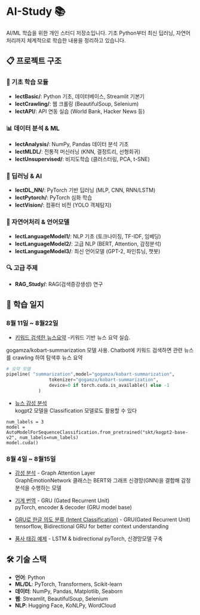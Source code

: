 # AI-Study 📚

AI/ML 학습을 위한 개인 스터디 저장소입니다. 기초 Python부터 최신 딥러닝, 자연어처리까지 체계적으로 학습한 내용을 정리하고 있습니다.

## 📋 프로젝트 구조

### 🐍 기초 학습 모듈
- **lectBasic/**: Python 기초, 데이터베이스, Streamlit 기본기
- **lectCrawling/**: 웹 크롤링 (BeautifulSoup, Selenium)
- **lectAPI/**: API 연동 실습 (World Bank, Hacker News 등)

### 📊 데이터 분석 & ML
- **lectAnalysis/**: NumPy, Pandas 데이터 분석 기초
- **lectMLDL/**: 전통적 머신러닝 (KNN, 결정트리, 선형회귀)
- **lectUnsupervised/**: 비지도학습 (클러스터링, PCA, t-SNE)

### 🧠 딥러닝 & AI
- **lectDL_NN/**: PyTorch 기반 딥러닝 (MLP, CNN, RNN/LSTM)
- **lectPytorch/**: PyTorch 심화 학습
- **lectVision/**: 컴퓨터 비전 (YOLO 객체탐지)

### 🤖 자연어처리 & 언어모델
- **lectLanguageModel1/**: NLP 기초 (토크나이징, TF-IDF, 임베딩)
- **lectLanguageModel2/**: 고급 NLP (BERT, Attention, 감정분석)
- **lectLanguageModel3/**: 최신 언어모델 (GPT-2, 파인튜닝, 챗봇)

### 🔍 고급 주제
- **RAG_Study/**: RAG(검색증강생성) 연구



## 📝 학습 일지

### 8월 11일 ~ 8월22일

- [키워드 검색한 뉴스요약](lectLanguageModel3/키워드_뉴스요약.ipynb) -키워드 기반 뉴스 요약 실습. 

gogamza/kobart-summarization 모델 사용. 
Chatbot에 키워드 검색하면 관련 뉴스를 crawling 하여 탐색후 뉴스 요약
~~~ python
# 요약 모델
pipeline( "summarization",model="gogamza/kobart-summarization",
                tokenizer="gogamza/kobart-summarization",
                device=0 if torch.cuda.is_available() else -1
            )
~~~

- [뉴스 감성 분석](lectLanguageModel3/뉴스_긍정_부정_GPT2.ipynb)  
kogpt2 모델을 Classification 모델로도 활용할 수 있다  
~~~
num_labels = 3
model = AutoModelForSequenceClassification.from_pretrained("skt/kogpt2-base-v2", num_labels=num_labels)
model.cuda()
~~~

### 8월 4일 ~ 8월15일
- [감성 분석](lectLanguageModel2/Attension_감정분석_어텐션.ipynb) - Graph Attention Layer  
GraphEmotionNetwork 클래스는 BERT와 그래프 신경망(GNN)을 결합해 감정 분석을 수행하는 모델 

- [기계 번역](lectLanguageModel2/GRU_기계번역.ipynb) - GRU (Gated Recurrent Unit)  
pyTorch,  encoder & decoder (GRU model base)

- [GRU로 한글 의도 분류 (Intent Classification)](lectLanguageModel2/GRU_의도분류.ipynb) - GRU(Gated Recurrent Unit)  
tensorflow,  Bidirectional GRU for better context understanding

- [품사 태깅 예제](lectLanguageModel2/NER_품사_태깅.ipynb) - LSTM & bidirectional
pyTorch, 신경망모델 구축

## 🛠️ 기술 스택
- **언어**: Python
- **ML/DL**: PyTorch, Transformers, Scikit-learn
- **데이터**: NumPy, Pandas, Matplotlib, Seaborn
- **웹**: Streamlit, BeautifulSoup, Selenium
- **NLP**: Hugging Face, KoNLPy, WordCloud